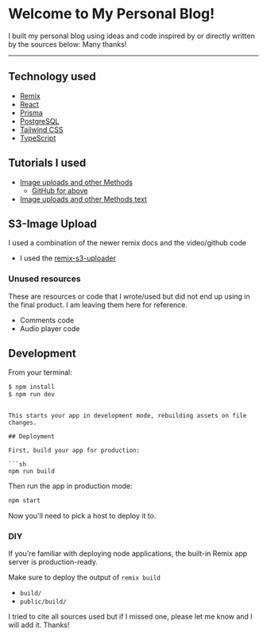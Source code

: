 # Welcome to My Personal Blog!
I built my personal blog using ideas and code inspired by or directly written by the sources below:  Many thanks! 
***

## Technology used
- [Remix](https://remix.run)
- [React](https://reactjs.org)
- [Prisma](https://prisma.io)
- [PostgreSQL](https://postgresql.org)
- [Tailwind CSS](https://tailwindcss.com)
- [TypeScript](https://www.typescriptlang.org)

## Tutorials I used
- [Image uploads and other Methods](https://youtu.be/Mx9Xsq9JNXo)
  - [GitHub for above](https://github.com/sabinadams/kudos-remix-mongodb-prisma/tree/main/app)
- [Image uploads and other Methods text](https://www.prisma.io/blog/fullstack-remix-prisma-mongodb-3-By5pmN5Nzo1v)


## S3-Image Upload
I used a combination of the newer remix docs and the video/github code
  - I used the [remix-s3-uploader](https://github.com/remix-run/remix/tree/main/examples/file-and-s3-upload)

### Unused resources
 These are resources or code that I wrote/used but did not end up using in the final product.  I am leaving them here for reference.
- Comments code
- Audio player code
## Development

From your terminal:

```sh
$ npm install
$ npm run dev
```

```

This starts your app in development mode, rebuilding assets on file changes.

## Deployment

First, build your app for production:

```sh
npm run build
```

Then run the app in production mode:

```sh
npm start
```

Now you'll need to pick a host to deploy it to.

### DIY

If you're familiar with deploying node applications, the built-in Remix app
server is production-ready.

Make sure to deploy the output of `remix build`

- `build/`
- `public/build/`

I tried to cite all sources used but if I missed one, please let me know and I will add it.  Thanks!
